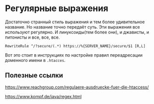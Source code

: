# Регулярные выражения

Достаточно странный стиль выражения и тем более удивительное название. Но название точно передаёт суть. Эти выражения все используют регулярно. И линуксоиды(тем более они), и джависты, и питонисты и все, все, все. 

```regex
RewriteRule ^/?secure/(.*) https://%{SERVER_NAME}/secure/$1 [R,L]
```

Вот это стоит в инструкциях по настройке правил переадресации доменного имени в ```.htacces```. 


## Полезные ссылки

https://www.reachgroup.com/regulaere-ausdruecke-fuer-die-htaccess/

https://www.kompf.de/java/regex.html
